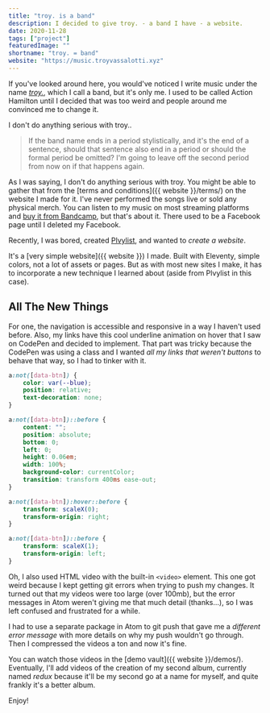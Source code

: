 ```yaml
---
title: "troy. is a band"
description: I decided to give troy. - a band I have - a website.
date: 2020-11-28
tags: ["project"]
featuredImage: ""
shortname: "troy. = band"
website: "https://music.troyvassalotti.xyz"
---
```


If you've looked around here, you would've noticed I write music under the name [_troy._](https://justtroy.bandcamp.com), which I call a band, but it's only me. I used to be called Action Hamilton until I decided that was too weird and people around me convinced me to change it.

I don't do anything serious with troy..

> If the band name ends in a period stylistically, and it's the end of a sentence, should that sentence also end in a period or should the formal period be omitted? I'm going to leave off the second period from now on if that happens again.

As I was saying, I don't do anything serious with troy. You might be able to gather that from the [terms and conditions]({{ website }}/terms/) on the website I made for it. I've never performed the songs live or sold any physical merch. You can listen to my music on most streaming platforms and [buy it from Bandcamp](https://justtroy.bandcamp.com), but that's about it. There used to be a Facebook page until I deleted my Facebook.

Recently, I was bored, created [Plvylist](../plvylist), and wanted to _create a website_.

It's a [very simple website]({{ website }}) I made. Built with Eleventy, simple colors, not a lot of assets or pages. But as with most new sites I make, it has to incorporate a new technique I learned about (aside from Plvylist in this case).

## All The New Things

For one, the navigation is accessible and responsive in a way I haven't used before. Also, my links have this cool underline animation on hover that I saw on CodePen and decided to implement. That part was tricky because the CodePen was using a class and I wanted _all my links that weren't buttons_ to behave that way, so I had to tinker with it.

```css
a:not([data-btn]) {
    color: var(--blue);
    position: relative;
    text-decoration: none;
}

a:not([data-btn])::before {
    content: "";
    position: absolute;
    bottom: 0;
    left: 0;
    height: 0.06em;
    width: 100%;
    background-color: currentColor;
    transition: transform 400ms ease-out;
}

a:not([data-btn]):hover::before {
    transform: scaleX(0);
    transform-origin: right;
}

a:not([data-btn])::before {
    transform: scaleX(1);
    transform-origin: left;
}
```

Oh, I also used HTML video with the built-in `<video>` element. This one got weird because I kept getting git errors when trying to push my changes. It turned out that my videos were too large (over 100mb), but the error messages in Atom weren't giving me that much detail (thanks...), so I was left confused and frustrated for a while.

I had to use a separate package in Atom to git push that gave me a _different error message_ with more details on why my push wouldn't go through. Then I compressed the videos a ton and now it's fine.

You can watch those videos in the [demo vault]({{ website }}/demos/). Eventually, I'll add videos of the creation of my second album, currently named _redux_ because it'll be my second go at a name for myself, and quite frankly it's a better album.

Enjoy!
